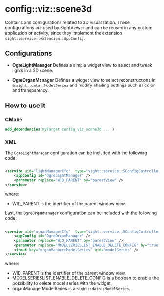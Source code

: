 # config::viz::scene3d

Contains xml configurations related to 3D visualization. These configurations are used by SightViewer and can be reused in any custom application or activity, since they implement the extension `sight::service::extension::AppConfig`.

## Configurations

- **OgreLightManager**
Defines a simple widget view to select and tweak lights in a 3D scene.

- **OgreOrganManager**
Defines a widget view to select reconstructions in a `sight::data::ModelSeries` and modify shading settings such as
color and transparency.

## How to use it

### CMake

```cmake
add_dependencies(myTarget config_viz_scene3d ... )
```

### XML

The `OgreLightManager` configuration can be included with the following code:

```xml

<service uid="lightManagerCfg"  type="sight::service::SConfigController" >
    <appConfig id="OgreLightManager" />
    <parameter replace="WID_PARENT" by="parentView" />
</service>
```

where:
- WID_PARENT is the identifier of the parent window view.

Last, the `OgreOrganManager` configuration can be included with the following code:

```xml

<service uid="organManagerCfg"  type="sight::service::SConfigController" >
    <appConfig id="OgreOrganManager" />
    <parameter replace="WID_PARENT" by="parentView" />
    <parameter replace="MODELSERIESLIST_ENABLE_DELETE_CONFIG" by="true" />
    <inout key="organManagerModelSeries" uid="modelSeries" />
</service>
```

where:
- WID_PARENT is the identifier of the parent window view,
- MODELSERIESLIST_ENABLE_DELETE_CONFIG is a boolean to enable the possibility to delete model series with the widget,
- organManagerModelSeries is a `sight::data::ModelSeries`.
